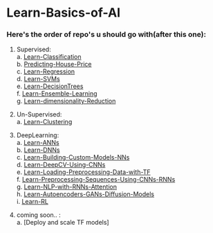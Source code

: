 # Learn-Basics-of-AI

### Here's the order of repo's u should go with(after this one):

1. Supervised:<br>
   a. [Learn-Classification](  https://github.com/haiderareeb/Learn-Classification)<br>
   b. [Predicting-House-Price](https://github.com/haiderareeb/Predicting-House-Price)<br>
   c. [Learn-Regression](https://github.com/haiderareeb/Learn-Regression)<br>
   d. [Learn-SVMs](https://github.com/haiderareeb/Learn-SVMs)<br>
   e. [Learn-DecisionTrees](https://github.com/haiderareeb/Learn-DecisionTrees)<br>
   f. [Learn-Ensemble-Learning](https://github.com/haiderareeb/Learn-DecisionTrees)<br>
   g. [Learn-dimensionality-Reduction](https://github.com/haiderareeb/Learn-dimensionality-Reduction)<br>

2. Un-Supervised:<br>
    a. [Learn-Clustering](https://github.com/haiderareeb/Learn-Clustering)<br>
    
3. DeepLearning:<br>
   a. [Learn-ANNs](https://github.com/haiderareeb/Learn-ANNs)<br>
   b. [Learn-DNNs](https://github.com/haiderareeb/Learn-DNNs)<br>
   c. [Learn-Building-Custom-Models-NNs](https://github.com/haiderareeb/Learn-Building-Custom-Models-NNs-)<br>
   d. [Learn-DeepCV-Using-CNNs](https://github.com/haiderareeb/Learn-DeepCV-Using-CNNs)<br>
   e. [Learn-Loading-Preprocessing-Data-with-TF](https://github.com/haiderareeb/Learn-Loading-Preprocessing-Data-with-TF)<br>
   f. [Learn-Preprocessing-Sequences-Using-CNNs-RNNs](https://github.com/haiderareeb/Learn-Preprocessing-Sequences-Using-CNNs-RNNs)<br>
   g. [Learn-NLP-with-RNNs-Attention](https://github.com/haiderareeb/Learn-NLP-with-RNNs-Attention)<br>
   h. [Learn-Autoencoders-GANs-Diffusion-Models](https://github.com/haiderareeb/Learn-Autoencoders-GANs-Diffusion-Models)<br>
   i. [Learn-RL](https://github.com/haiderareeb/Learn-RL)<br>

4. coming soon.. :<br>
   a. [Deploy and scale TF models] 
